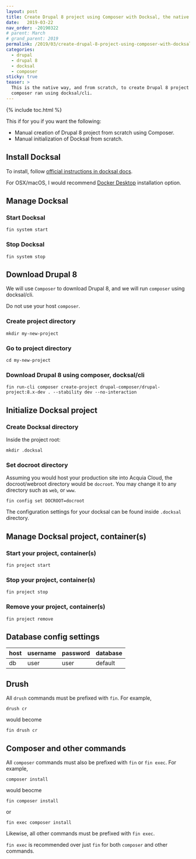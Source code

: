 ```yaml
---
layout: post
title: Create Drupal 8 project using Composer with Docksal, the native way
date:   2019-03-22
nav_order: -20190322
# parent: March
# grand_parent: 2019
permalink: /2019/03/create-drupal-8-project-using-composer-with-docksal-the-native-way
categories:
  - drupal
  - drupal 8
  - docksal
  - composer
sticky: true
teaser: >
  This is the native way, and from scratch, to create Drupal 8 project using
  composer ran using docksal/cli.
---
```


{% include toc.html %}

This if for you if you want the following:

* Manual creation of Drupal 8 project from scratch using Composer.
* Manual initialization of Docksal from scratch.

## Install Docksal

To install, follow [official instructions in docksal docs](https://docs.docksal.io/getting-started/setup/#what-is-your-operating-system).

For OSX/macOS, I would recommend [Docker Desktop](https://docs.docksal.io/getting-started/setup/#install-macos-docker-for-mac) installation option.

## Manage Docksal

### Start Docksal

```
fin system start
```

### Stop Docksal

```
fin system stop
```

## Download Drupal 8

We will use `Composer` to download Drupal 8, and we will run `composer` using docksal/cli.

Do not use your host `composer`.

### Create project directory
```
mkdir my-new-project
```

### Go to project directory
```
cd my-new-project
```

### Download Drupal 8 using composer, docksal/cli
```
fin run-cli composer create-project drupal-composer/drupal-project:8.x-dev . --stability dev --no-interaction
```

## Initialize Docksal project

### Create Docksal directory

Inside the project root:

```
mkdir .docksal
```

### Set docroot directory

Assuming you would host your production site into Acquia Cloud, the docroot/webroot directory would be `docroot`. You may change it to any directory such as `web`, or `www`.

```
fin config set DOCROOT=docroot
```

The configuration settings for your docksal can be found inside `.docksal` directory.

## Manage Docksal project, container(s)

### Start your project, container(s)
```
fin project start
```

### Stop your project, container(s)
```
fin project stop
```

### Remove your project, container(s)
```
fin project remove
```

## Database config settings

| host | username | password | database |
|:-----|:---------|:---------|:---------|
| db | user | user | default |

## Drush

All `drush` commands must be prefixed with `fin`. For example,

```
drush cr
```

would become

```
fin drush cr
```

## Composer and other commands

All `composer` commands must also be prefixed with `fin` or `fin exec`. For example,

```
composer install
```

would beocme

```
fin composer install
```

or

```
fin exec composer install
```

Likewise, all other commands must be prefixed with `fin exec`.

`fin exec` is recommended over just `fin` for both `composer` and other commands.
